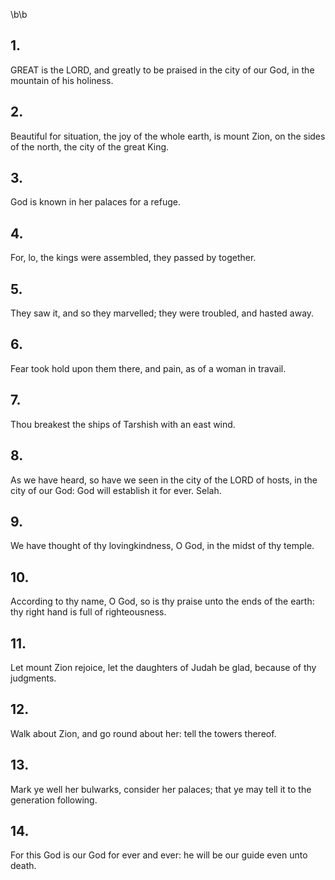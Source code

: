 \b\b
## 1.
GREAT is the LORD, and greatly to be praised in the city of our God, in the mountain of his holiness.
## 2.
Beautiful for situation, the joy of the whole earth, is mount Zion, on the sides of the north, the city of the great King.
## 3.
God is known in her palaces for a refuge.
## 4.
For, lo, the kings were assembled, they passed by together.
## 5.
They saw it, and so they marvelled; they were troubled, and hasted away.
## 6.
Fear took hold upon them there, and pain, as of a woman in travail.
## 7.
Thou breakest the ships of Tarshish with an east wind.
## 8.
As we have heard, so have we seen in the city of the LORD of hosts, in the city of our God: God will establish it for ever.  Selah.
## 9.
We have thought of thy lovingkindness, O God, in the midst of thy temple.
## 10.
According to thy name, O God, so is thy praise unto the ends of the earth: thy right hand is full of righteousness.
## 11.
Let mount Zion rejoice, let the daughters of Judah be glad, because of thy judgments.
## 12.
Walk about Zion, and go round about her: tell the towers thereof.
## 13.
Mark ye well her bulwarks, consider her palaces; that ye may tell it to the generation following.
## 14.
For this God is our God for ever and ever: he will be our guide even unto death.
